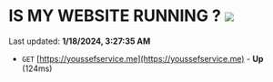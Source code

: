 # IS MY WEBSITE RUNNING ? [![](https://img.shields.io/static/v1?label=Sponsor&message=%E2%9D%A4&logo=GitHub&color=%23fe8e86)](https://github.com/sponsors/<username>)

Last updated: **1/18/2024, 3:27:35 AM**

- `GET` [https://youssefservice.me](https://youssefservice.me) - **Up** (124ms)
